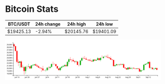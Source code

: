 # Bitcoin Stats

BTC/USDT|24h change|24h high|24h low|
|---|---|---|---|
|$19425.13|-2.94%|$20145.76|$19401.09|

<img src="./chart.svg">
